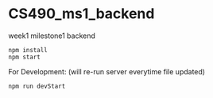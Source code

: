 # CS490_ms1_backend

week1 milestone1 backend

```
npm install
npm start
```

For Development: (will re-run server everytime file updated)

```
npm run devStart
```

